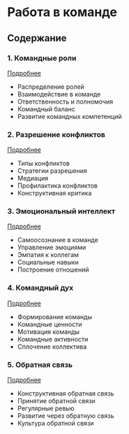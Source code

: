 # Работа в команде

## Содержание

### 1. Командные роли
[Подробнее](/soft-skills/teamwork/roles/index.md)
- Распределение ролей
- Взаимодействие в команде
- Ответственность и полномочия
- Командный баланс
- Развитие командных компетенций

### 2. Разрешение конфликтов
[Подробнее](/soft-skills/teamwork/conflict-resolution/index.md)
- Типы конфликтов
- Стратегии разрешения
- Медиация
- Профилактика конфликтов
- Конструктивная критика

### 3. Эмоциональный интеллект
[Подробнее](/soft-skills/teamwork/emotional-intelligence/index.md)
- Самоосознание в команде
- Управление эмоциями
- Эмпатия к коллегам
- Социальные навыки
- Построение отношений

### 4. Командный дух
[Подробнее](/soft-skills/teamwork/team-spirit/index.md)
- Формирование команды
- Командные ценности
- Мотивация команды
- Командные активности
- Сплочение коллектива

### 5. Обратная связь
[Подробнее](/soft-skills/teamwork/feedback/index.md)
- Конструктивная обратная связь
- Принятие обратной связи
- Регулярные ревью
- Развитие через обратную связь
- Культура обратной связи
